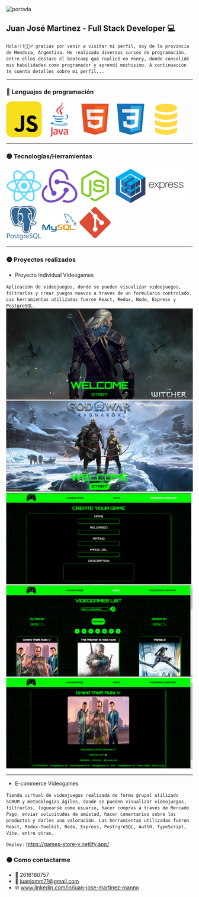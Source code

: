 ![portada](portada.jpg)

## Juan José Martinez - Full Stack Developer 💻  

`Hola!!!🙋🏻‍♂️ gracias por venir a visitar mi perfil, soy de la provincia de Mendoza, Argentina. He realizado diversos cursos de programación, entre ellos destaco el bootcamp que realicé en Henry, donde consolidé mis habilidades como programador y aprendí muchisimo. A continuación te cuento detalles sobre mi perfil...  
`  
***
### 🔵 Lenguajes de programación  

![js](js.png)![java](java.png)![html](html.png)![css](css.png)![sql](sql.png)  
***
### 🟢 Tecnologías/Herramientas  

![react](react.png)![redux](redux.png)![node](node.png)![sequelize](sequelize.png)![express](express.png)![postgre](postgre.png)![mysql](mysql.png)![git](git.png)  
***
### 🟡 Proyectos realizados  

- Proyecto Individual Videogames  

`Aplicación de videojuegos, donde se pueden visualizar videojuegos, filtrarlos y crear juegos nuevos a través de un formulario controlado. Las herramientas utilizadas fueron React, Redux, Node, Express y PostgreSQL.` 
![img1](./PI1.png)![img2](./PI2.png)![img3](./PI3.png)![img4](./PI4.png)![img5](./PI5.png)
***
- E-commerce Videogames

`Tienda virtual de videojuegos realizada de forma grupal utilizado SCRUM y metodologías ágiles, donde se pueden visualizar videojuegos, filtrarlos, loguearse como usuario, hacer compras a través de Mercado Pago, enviar solicitudes de amistad, hacer comentarios sobre los productos y darles una valoración. Las herramientas utilizadas fueron React, Redux-Toolkit, Node, Express, PostrgreSQL, Auth0, TypeScript, Vite, entre otras.`  

`Deploy:`  https://games-store-v.netlify.app/
### 🟠 Como contactarme  

- 📲 2616180757
- 📧 juanjomm71@gmail.com
- 🌐 www.linkedin.com/in/juan-jose-martinez-manno
 
